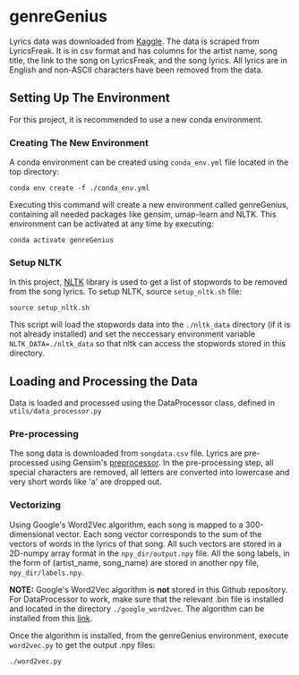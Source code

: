 # genreGenius

Lyrics data was downloaded from [Kaggle](https://www.kaggle.com/mousehead/songlyrics/data). The data is scraped from LyricsFreak. It is in csv format and has columns for the artist name, song title, the link to the song on LyricsFreak, and the song lyrics. All lyrics are in English and non-ASCII characters have been removed from the data.

## Setting Up The Environment

For this project, it is recommended to use a new conda environment.  

### Creating The New Environment

A conda environment can be created using `conda_env.yml` file located in the top directory: 

```
conda env create -f ./conda_env.yml
``` 

Executing this command will create a new environment called genreGenius, containing all needed packages like gensim, umap-learn and NLTK. This environment can be activated at any time by executing:

```
conda activate genreGenius
``` 

### Setup NLTK 

In this project, [NLTK](https://www.nltk.org/) library is used to get a list of stopwords to be removed from the song lyrics. To setup NLTK, source `setup_nltk.sh` file:

```
source setup_nltk.sh
```

This script will load the stopwords data into the `./nltk_data` directory (if it is not already installed) and set the neccessary environment variable `NLTK_DATA=./nltk_data` so that nltk can access the stopwords stored in this directory.

## Loading and Processing the Data

Data is loaded and processed using the DataProcessor class, defined in `utils/data_processor.py`

### Pre-processing

The song data is downloaded from `songdata.csv` file. Lyrics are pre-processed using Gensim's [preprocessor](https://radimrehurek.com/gensim/utils.html#gensim.utils.simple_preprocess). In the pre-processing step, all special characters are removed, all letters are converted into lowercase and very short words like 'a' are dropped out. 

### Vectorizing

Using Google's Word2Vec algorithm, each song is mapped to a 300-dimensional vector. Each song vector corresponds to the sum of the vectors of words in the lyrics of that song. All such vectors are stored in a 2D-numpy array format in the `npy_dir/output.npy` file. All the song labels, in the form of (artist\_name, song\_name) are stored in another npy file, `npy_dir/labels.npy`.

**NOTE:** Google's Word2Vec algorithm is **not** stored in this Github repository. For DataProcessor to work, make sure that the relevant .bin file is installed and located in the directory `./google_word2vec`. The algorithm can be installed from this [link](https://drive.google.com/file/d/0B7XkCwpI5KDYNlNUTTlSS21pQmM/edit). 

Once the algorithm is installed, from the genreGenius environment, execute `word2vec.py` to get the output .npy files:

```
./word2vec.py
```

